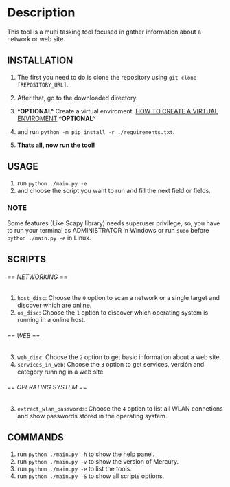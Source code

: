 # Description
This tool is a multi tasking tool focused in gather information about a network or web site.

## INSTALLATION

1. The first you need to do is clone the repository using `git clone [REPOSITORY_URL]`.

2. After that, go to the downloaded directory.
3.  **^OPTIONAL^** Create a virtual enviroment. [HOW TO CREATE A VIRTUAL ENVIROMENT](https://www.geeksforgeeks.org/creating-python-virtual-environment-windows-linux/) **^OPTIONAL^**
4. and run `python -m pip install -r ./requirements.txt`.

3. **Thats all, now run the tool!**


## USAGE

1. run `python ./main.py -e`
2. and choose the script you want to run and fill the next field or fields.

### NOTE
Some features (Like Scapy library) needs superuser privilege, so, you have to run your terminal as ADMINISTRATOR in Windows or run `sudo` before `python ./main.py -e` in Linux.


## SCRIPTS

###### == NETWORKING ==
1. `host_disc`: Choose the `0` option to scan a network or a single target and discover which are online.
2. `os_disc`: Choose the `1` option to discover which operating system is running in a online host.

###### == WEB ==
3. `web_disc`: Choose the `2` option to get basic information about a web site.
4. `services_in_web`: Choose the `3` option to get services, versión and category running in a web site.

###### == OPERATING SYSTEM ==
3. `extract_wlan_passwords`: Choose the `4` option to list all WLAN connetions and show passwords stored in the operating system.


## COMMANDS

1. run `python ./main.py -h` to show the help panel.
2. run `python ./main.py -v` to show the version of Mercury.
3. run `python ./main.py -e` to list the tools.
4. run `python ./main.py -S` to show all scripts options.
